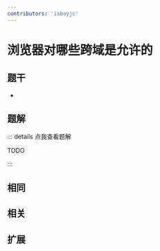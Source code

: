```yaml
---
contributors: 'isboyjc'
---
```


# 浏览器对哪些跨域是允许的

## 题干

- 



## 题解

::: details 点我查看题解

  TODO

:::



## 相同


## 相关


## 扩展

